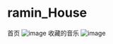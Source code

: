 # ramin_House
首页
![image](https://user-images.githubusercontent.com/96444381/224327764-f49d8172-b679-42d0-bf49-addee2a9572a.png)
收藏的音乐
![image](https://user-images.githubusercontent.com/96444381/224328257-f01573f2-ec13-43e5-a3b6-a2f7fe53d5f2.png)
